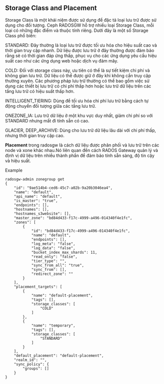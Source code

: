 ## Storage Class and Placement

Storage Class là một khái niệm được sử dụng để đặc tả loại lưu trữ được sử dụng cho đối tượng. Ceph RADOSGW hỗ trợ nhiều loại Storage Class, mỗi loại có những đặc điểm và thuộc tính riêng. Dưới đây là một số Storage Class phổ biến:


STANDARD: Đây thường là loại lưu trữ được tối ưu hóa cho hiệu suất cao và thời gian truy cập nhanh. Dữ liệu được lưu trữ ở đây thường được đảm bảo rằng sẽ có thời gian đáp ứng thấp, phục vụ cho các ứng dụng yêu cầu hiệu suất cao như các ứng dụng web hoặc dịch vụ đám mây.

COLD: Đối với storage class này, ưu tiên có thể là sự tiết kiệm chi phí và không gian lưu trữ. Dữ liệu có thể được giữ ở đây khi không cần truy cập thường xuyên. Các phương pháp lưu trữ thường có thể bao gồm việc sử dụng các thiết bị lưu trữ có chi phí thấp hơn hoặc lưu trữ dữ liệu trên các tầng lưu trữ có hiệu suất thấp hơn.

INTELLIGENT_TIERING: Dùng để tối ưu hóa chi phí lưu trữ bằng cách tự động chuyển đối tượng giữa các tầng lưu trữ.

ONEZONE_IA: Lưu trữ dữ liệu ở một khu vực duy nhất, giảm chi phí so với STANDARD nhưng mất đi tính sẵn có cao.

GLACIER, DEEP_ARCHIVE: Dùng cho lưu trữ dữ liệu lâu dài với chi phí thấp, nhưng thời gian truy cập cao.

**Placement** trong radosgw là cách dữ liệu được phân phối và lưu trữ trên các node và xone khác nhau.Nó liên quan đến cách RADOS Gateway quản lý và định vị dữ liệu trên nhiều thành phần để đảm bảo tính sẵn sàng, độ tin cậy và hiệu suất.

Example

```
radosgw-admin zonegroup get
{
    "id": "9ae514b4-ced6-45c7-a02b-9a20b3046ea4",
    "name": "default",
    "api_name": "default",
    "is_master": "true",
    "endpoints": [],
    "hostnames": [],
    "hostnames_s3website": [],
    "master_zone": "bd84d433-f17c-4999-a496-014340f4e1fc",
    "zones": [
        {
            "id": "bd84d433-f17c-4999-a496-014340f4e1fc",
            "name": "default",
            "endpoints": [],
            "log_meta": "false",
            "log_data": "false",
            "bucket_index_max_shards": 11,
            "read_only": "false",
            "tier_type": "",
            "sync_from_all": "true",
            "sync_from": [],
            "redirect_zone": ""
        }
    ],
    "placement_targets": [
        {
            "name": "default-placement",
            "tags": [],
            "storage_classes": [
                "COLD"
            ]
        },
        {
            "name": "temporary",
            "tags": [],
            "storage_classes": [
                "STANDARD"
            ]
        }
    ],
    "default_placement": "default-placement",
    "realm_id": "",
    "sync_policy": {
        "groups": []
    }
}

```
 


